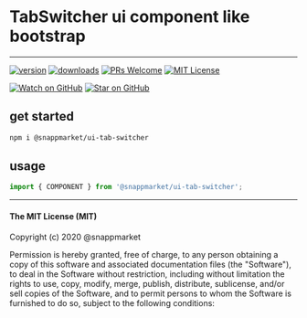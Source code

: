 # TabSwitcher ui component like bootstrap
----

[![version](https://img.shields.io/npm/v/@snappmarket/ui-tab-switcher.svg?style=flat-square)](https://www.npmjs.com/package/@snappmarket/ui-tab-switcher)
[![downloads](https://img.shields.io/npm/dm/@snappmarket/ui-tab-switcher.svg?style=flat-square)](http://www.npmtrends.com/@snappmarket/ui-tab-switcher)
[![PRs Welcome](https://img.shields.io/badge/PRs-welcome-brightgreen.svg?style=flat-square)](http://makeapullrequest.com)
[![MIT License](https://img.shields.io/npm/l/@snappmarket/ui-tab-switcher.svg?style=flat-square)](https://github.com/snappmarket/react-hooks/tree/master/packages/useDidUpdateEffect/blob/master/LICENSE.md)

[![Watch on GitHub](https://img.shields.io/github/watchers/snappmarket/react-hooks.svg?style=social)](https://github.com/snappmarket/react-hooks/watchers)
[![Star on GitHub](https://img.shields.io/github/stars/snappmarket/react-hooks.svg?style=social)](https://github.com/snappmarket/react-hooks/stargazers)

## get started
```bash 
npm i @snappmarket/ui-tab-switcher
```


## usage
```javascript
import { COMPONENT } from '@snappmarket/ui-tab-switcher';
```


---
#### The MIT License (MIT)

Copyright (c) 2020 @snappmarket

Permission is hereby granted, free of charge, to any person obtaining a copy
of this software and associated documentation files (the "Software"), to deal
in the Software without restriction, including without limitation the rights
to use, copy, modify, merge, publish, distribute, sublicense, and/or sell
copies of the Software, and to permit persons to whom the Software is
furnished to do so, subject to the following conditions:
